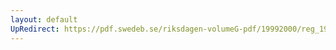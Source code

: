 ```yaml
---
layout: default
UpRedirect: https://pdf.swedeb.se/riksdagen-volumeG-pdf/19992000/reg_19992000/reg_19992000_0208.pdf
---
```

